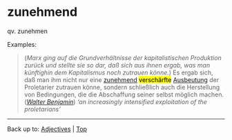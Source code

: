 # zunehmend

qv. zunehmen

Examples:

> (*Marx ging auf die Grundverhältnisse der kapitalistischen Produktion zurück und stellte sie so dar, daß sich aus ihnen ergab, was man künftighin dem Kapitalismus noch zutrauen könne.*) Es ergab sich, daß man ihm nicht nur eine [zunehmend](../../z/zu/zunehmend.md) <mark>verschärfte</mark> [Ausbeutung](../../../nouns/a/au/Ausbeutung.md) der Proletarier zutrauen könne, sondern schließlich auch die Herstellung von Bedingungen, die die Abschaffung seiner selbst möglich machen. (*[Walter Benjamin](../../../texts/WalterBenjamin/DasKunstWerk.md)*) *‘an increasingly intensified exploitation of the proletarians’*

----

Back up to: [Adjectives](../../index.md) | [Top](../../../index.md)
